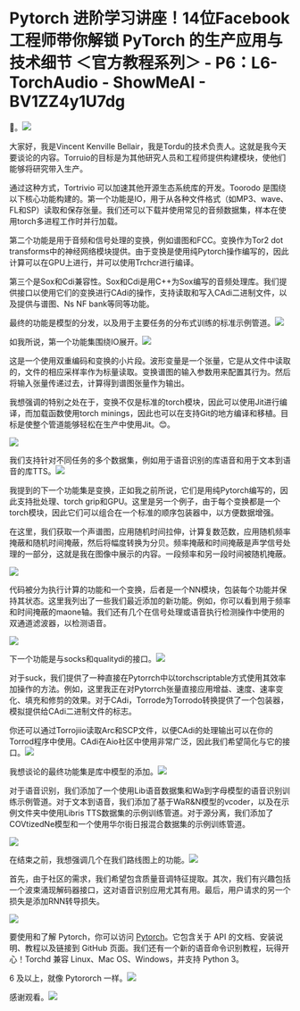 # Pytorch 进阶学习讲座！14位Facebook工程师带你解锁 PyTorch 的生产应用与技术细节 ＜官方教程系列＞ - P6：L6- TorchAudio - ShowMeAI - BV1ZZ4y1U7dg

🎼。![](img/d47b4dd266be755b011d1bea67152b4b_1.png)

大家好，我是Vincent Kenville Bellair，我是Tordu的技术负责人。这就是我今天要谈论的内容。Torruio的目标是为其他研究人员和工程师提供构建模块，使他们能够将研究带入生产。

通过这种方式，Tortrivio 可以加速其他开源生态系统库的开发。Toorodo 是围绕以下核心功能构建的。第一个功能是IO，用于从各种文件格式（如MP3、wave、FL和SP）读取和保存张量。我们还可以下载并使用常见的音频数据集，样本在使用torch多进程工作时并行加载。

第二个功能是用于音频和信号处理的变换，例如谱图和FCC。变换作为Tor2 dot transforms中的神经网络模块提供。由于变换是使用纯Pytorch操作编写的，因此计算可以在GPU上进行，并可以使用Trchcr进行编译。

第三个是Sox和Cdi兼容性。Sox和Cdi是用C++为Sox编写的音频处理库。我们提供接口以使用它们的变换进行CAdi的操作，支持读取和写入CAdi二进制文件，以及提供与谱图、Ns NF bank等同等功能。

最终的功能是模型的分发，以及用于主要任务的分布式训练的标准示例管道。![](img/d47b4dd266be755b011d1bea67152b4b_3.png)

如我所说，第一个功能集围绕IO展开。![](img/d47b4dd266be755b011d1bea67152b4b_5.png)

这是一个使用双重编码和变换的小片段。波形变量是一个张量，它是从文件中读取的，文件的相应采样率作为标量读取。变换谱图的输入参数用来配置其行为。然后将输入张量传递过去，计算得到谱图张量作为输出。

我想强调的特别之处在于，变换不仅是标准的torch模块，因此可以使用Jit进行编译，而加载函数使用torch minings，因此也可以在支持Git的地方编译和移植。目标是使整个管道能够轻松在生产中使用Jit。😊。

![](img/d47b4dd266be755b011d1bea67152b4b_7.png)

我们支持针对不同任务的多个数据集，例如用于语音识别的库语音和用于文本到语音的库TTS。![](img/d47b4dd266be755b011d1bea67152b4b_9.png)

我提到的下一个功能集是变换，正如我之前所说，它们是用纯Pytorch编写的，因此支持批处理、torch grip和GPU。这里是另一个例子，由于每个变换都是一个torch模块，因此它们可以组合在一个标准的顺序包装器中，以方便数据增强。

在这里，我们获取一个声谱图，应用随机时间拉伸，计算复数范数，应用随机频率掩蔽和随机时间掩蔽，然后将幅度转换为分贝。频率掩蔽和时间掩蔽是声学信号处理的一部分，这就是我在图像中展示的内容。一段频率和另一段时间被随机掩蔽。

![](img/d47b4dd266be755b011d1bea67152b4b_11.png)

代码被分为执行计算的功能和一个变换，后者是一个NN模块，包装每个功能并保持其状态。这里我列出了一些我们最近添加的新功能。例如，你可以看到用于频率和时间掩蔽的maone轴。我们还有几个在信号处理或语音执行检测操作中使用的双通道滤波器，以检测语音。

![](img/d47b4dd266be755b011d1bea67152b4b_13.png)

下一个功能是与socks和qualitydi的接口。![](img/d47b4dd266be755b011d1bea67152b4b_15.png)

对于suck，我们提供了一种直接在Pytorrch中以torchscriptable方式使用其效率加操作的方法。例如，这里我正在对Pytorrch张量直接应用增益、速度、速率变化、填充和修剪的效果。对于CAdi，Torrode为Torrodo转换提供了一个包装器，模拟提供给CAdi二进制文件的标志。

你还可以通过Torrojiio读取Arc和SCP文件，以便CAdi的处理输出可以在你的Torrod程序中使用。CAdi在Aio社区中使用非常广泛，因此我们希望简化与它的接口。![](img/d47b4dd266be755b011d1bea67152b4b_17.png)

我想谈论的最终功能集是库中模型的添加。![](img/d47b4dd266be755b011d1bea67152b4b_19.png)

对于语音识别，我们添加了一个使用Lib语音数据集和Wa到字母模型的语音识别训练示例管道。对于文本到语音，我们添加了基于WaR&N模型的vcoder，以及在示例文件夹中使用Libris TTS数据集的示例训练管道。对于源分离，我们添加了COVtizedNe模型和一个使用华尔街日报混合数据集的示例训练管道。

![](img/d47b4dd266be755b011d1bea67152b4b_21.png)

在结束之前，我想强调几个在我们路线图上的功能。![](img/d47b4dd266be755b011d1bea67152b4b_23.png)

首先，由于社区的需求，我们希望包含质量音调特征提取。其次，我们有兴趣包括一个波束涌现解码器接口，这对语音识别应用尤其有用。最后，用户请求的另一个损失是添加RNN转导损失。

![](img/d47b4dd266be755b011d1bea67152b4b_25.png)

要使用和了解 Pytorch，你可以访问 [Pytorch](https://pytorch.org/udio)。它包含关于 API 的文档、安装说明、教程以及链接到 GitHub 页面。我们还有一个新的语音命令识别教程，玩得开心！Torchd 兼容 Linux、Mac OS、Windows，并支持 Python 3。

6 及以上，就像 Pytororch 一样。![](img/d47b4dd266be755b011d1bea67152b4b_27.png)

感谢观看。![](img/d47b4dd266be755b011d1bea67152b4b_29.png)
